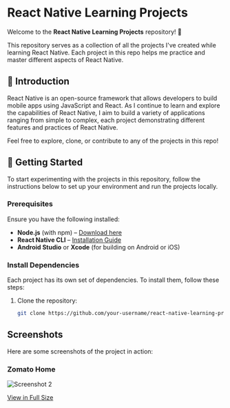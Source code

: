 # React Native Learning Projects

Welcome to the **React Native Learning Projects** repository! 🎉

This repository serves as a collection of all the projects I've created while learning React Native. Each project in this repo helps me practice and master different aspects of React Native.

## 📝 Introduction

React Native is an open-source framework that allows developers to build mobile apps using JavaScript and React. As I continue to learn and explore the capabilities of React Native, I aim to build a variety of applications ranging from simple to complex, each project demonstrating different features and practices of React Native.

Feel free to explore, clone, or contribute to any of the projects in this repo!

## 🚀 Getting Started

To start experimenting with the projects in this repository, follow the instructions below to set up your environment and run the projects locally.

### Prerequisites

Ensure you have the following installed:

- **Node.js** (with npm) – [Download here](https://nodejs.org/)
- **React Native CLI** – [Installation Guide](https://reactnative.dev/docs/environment-setup)
- **Android Studio** or **Xcode** (for building on Android or iOS)

### Install Dependencies

Each project has its own set of dependencies. To install them, follow these steps:

1. Clone the repository:

   ```bash
   git clone https://github.com/your-username/react-native-learning-projects.git
   ```

## Screenshots

Here are some screenshots of the project in action:

### Zomato Home

![Screenshot 2](https://iili.io/3BoFJpI.md.png)

[View in Full Size](https://freeimage.host/i/3BoFJpI)
